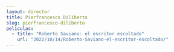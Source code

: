 ```yaml
---
layout: director
title: Pierfrancesco Diliberto
slug: pierfrancesco-diliberto
peliculas:
  - title: "Roberto Saviano: el escritor escoltado"
    url: "2022/10/14/Roberto-Saviano-el-escritor-escoltado/"
---
```

